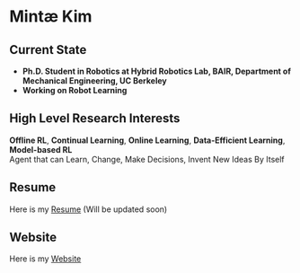 # Mintæ Kim

## Current State
- **Ph.D. Student in Robotics at Hybrid Robotics Lab, BAIR, Department of Mechanical Engineering, UC Berkeley**
- **Working on Robot Learning**

## High Level Research Interests
**Offline RL**, **Continual Learning**, **Online Learning**, **Data-Efficient Learning**, **Model-based RL**  
Agent that can Learn, Change, Make Decisions, Invent New Ideas By Itself  

## Resume
Here is my [Resume](./Resume_Mintæ_Kim.pdf) (Will be updated soon)

## Website
Here is my [Website](https://sites.google.com/view/mintae-kim)
